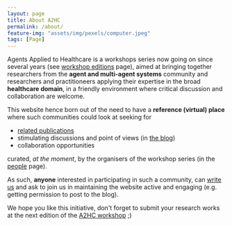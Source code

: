 ```yaml
---
layout: page
title: About A2HC
permalink: /about/
feature-img: "assets/img/pexels/computer.jpeg"
tags: [Page]
---
```


Agents Applied to Healthcare is a workshops series now going on since several years (see [workshop editions](/workshops/) page), aimed at bringing together researchers from the **agent and multi-agent systems** community and researchers and practitioneers applying their expertise in the broad **healthcare domain**, in a friendly environment where critical discussion and collaboration are welcome.

This website hence born out of the need to have a **reference (virtual) place** where such communities could look at seeking for 
  - [related publications](/publications/)
  - stimulating discussions and point of views (in [the blog](/blog/))
  - collaboration opportunities

curated, *at the moment*, by the organisers of the workshop series (in the [people](/people/) page).

As such, **anyone** interested in participating in such a community, can [write us](mailto:a2hc.org@gmail.com) and ask to join us in maintaining the website active and engaging (e.g. getting permission to post to the blog).

We hope you like this initiative, don't forget to submit your research works at the next edition of the [A2HC workshop](/workshops/) ;)
